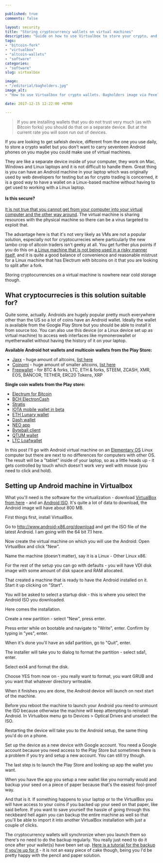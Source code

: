 ```yaml
---

published: true
comments: false

layout: security
title: "Storing cryptocurrency wallets on virtual machines"
description: "Guide on how to use Virtualbox to store your crypto, and how safe it is for new cryptocoin wallets or forks that are not trusted."
tags:
- "bitcoin-fork"
- "virtualbox"
- "altcoin-wallets"
- "software"
categories:
- "software"
slug: virtualbox

image:
- "/editorial/bagholders.jpg"
image_alt:
- "How to use Virtualbox for crypto wallets. Bagholders image via Pexels."

date: 2017-12-15 12:22:00 +0700

---
```


> If you are installing wallets that you do not trust very much (as with Bitcoin forks) you should do that on a separate device. But at the current rate you will soon run out of devices.

If you are looking to get safeish device, different from the one you use daily, to store a crypto wallet but you don't want to carry seventeen Android phones on you maybe you could make use of virtual machines.

They are like a separate device inside of your computer, they work on Mac, Windows and Linux laptops and it is not difficult to handle them. Great thing is you can have an Android machine in your laptop which was originally used by web developers for testing but as for crypto trading is concerned, it is a good way to have a wallet on a Linux-based machine without having to get used to working with a Linux laptop.

#### Is this secure?

[It is not true that you cannot get from your computer into your virtual computer and the other way around](https://security.stackexchange.com/questions/3056/how-secure-are-virtual-machines-really-false-sense-of-security). The virtual machine is sharing resources with the physical machine so there can be a virus targeted to exploit that.

The advantage here is that it's not very likely as VMs are not a popular solution, especially not for cryptocurrecies where particularly the new lambo crop of altcoin traders isn't geeky at all. You get further plus points if you do this on <a class="internal" href="/security/device-management">a Linux machine that is not being used in a risky manner itself</a>, and it is quite a good balance of convenience and reasonable mistrust for a Linux  machine that has Electrum with bitcoins on it that you are looking to split after a fork.

Storing cryptocurrencies on a virtual machine is nowhere near cold storage though.

## What cryptocurrecies is this solution suitable for?

Quite some, actually. Androids are hugely popular pretty much everywhere other than the US so a lot of coins have an Android wallet. Ideally the wallet is available from the Google Play Store but you should be able to install it from source too. You can also use this device (or a Linux device set up as virtual machine) to access web interfaces like mymonerowallet or myetherwallet without having the history of it on your laptop.

**Available Android hot wallets and multicoin wallets from the Play Store:**

* [Jaxx](https://play.google.com/store/apps/details?id=com.kryptokit.jaxx&hl=en) - huge amount of altcoins, [list here](https://decentral.zendesk.com/hc/en-us/articles/218373867-Which-tokens-does-Jaxx-support-)
* [Coinomi](https://play.google.com/store/apps/details?id=com.coinomi.wallet&hl=en) - huge amount of smaller altcoins, [list here](https://coinomi.com/#supported-coins)
* [Freewallet](https://play.google.com/store/apps/details?id=ltcc.org.freewallet.app) - for BTC & forks, LTC, ETH & forks, STEEM, ZCASH, XMR, EOS, BANCOR, TETHER, ERC20 Tokens, XRP

**Single coin wallets from the Play store:**

* [Electrum for Bitcoin](https://play.google.com/store/apps/details?id=org.electrum.electrum)
* [BCH ElectronCash](https://play.google.com/store/apps/details?id=org.electroncash.electroncash&hl=en)
* [Stratis](https://play.google.com/store/apps/details?id=com.stratis.live)
* [IOTA mobile wallet in beta](https://play.google.com/store/apps/details?id=org.iota.wallet)
* [ETH Lunary wallet](https://play.google.com/store/apps/details?id=com.rehanced.lunary)
* [Dash wallet](https://play.google.com/store/apps/details?id=hashengineering.darkcoin.wallet)
* [NEO app](https://play.google.com/store/apps/details?id=neo.app)
* [Byteball client](https://play.google.com/store/apps/details?id=org.byteball.wallet)
* [QTUM wallet](https://play.google.com/store/apps/details?id=org.qtum.wallet)
* [LTC Loafwallet](https://play.google.com/store/apps/details?id=com.loafwallet)


In this post I'll go with Android virtual machine on an [Elementary OS](https://elementary.io/) Linux computer but there are next to no differences for computers with other OS. The result will be a "tablet" inside of your laptop, so as a little heads up - it gets controlled by touch which doesn't work very well with mouse (you need to click and hold).


## Setting up Android machine in Virtualbox

What you'll need is the software for the virtualization - download [VirtualBox from here](https://www.virtualbox.org/wiki/Downloads) - and an [Android ISO](http://www.android-x86.org/download). It's quite a lot of data to download, the Android image will have about 800 MB.

First things first, install VirtualBox.

<amp-img itemprop="image" alt="Altcoin Trading Security"
 src="/sec/virtualbox-setup/1androidiso.jpeg" layout="responsive"
 data-original-width="753px" data-original-height="823px"
width="753px" height="823px"></amp-img>

Go to http://www.android-x86.org/download and get the ISO file of the latest Android. I am going with the 64 bit 7.1 here.

<amp-img itemprop="image" alt="Altcoin Trading Security"
 src="/sec/virtualbox-setup/2virtualbox.jpeg" layout="responsive"
 data-original-width="1920px" data-original-height="1080px"
width="753px" height="423px"></amp-img>

Now create the virtual machine on which you will use the Android: Open VirtualBox and click "New".

<amp-img itemprop="image" alt="Altcoin Trading Security"
 src="/sec/virtualbox-setup/3.jpeg" layout="responsive"
 data-original-width="1920px" data-original-height="1080px"
width="753px" height="423px"></amp-img>

Name the machine (doesn't matter), say it is a Linux - Other Linux x86.

<amp-img itemprop="image" alt="Altcoin Trading Security"
 src="/sec/virtualbox-setup/4.jpeg" layout="responsive"
 data-original-width="1920px" data-original-height="1080px"
width="753px" height="423px"></amp-img>

For the rest of the setup you can go with defaults - you will have VDI disk image with some amount of disk space and RAM allocated.

<amp-img itemprop="image" alt="Altcoin Trading Security"
 src="/sec/virtualbox-setup/5.jpeg" layout="responsive"
 data-original-width="1920px" data-original-height="1080px"
width="753px" height="423px"></amp-img>

That created a machine that is ready to have the Android installed on it. Start it up clicking on "Start".

<amp-img itemprop="image" alt="Altcoin Trading Security"
 src="/sec/virtualbox-setup/6.jpeg" layout="responsive"
 data-original-width="1920px" data-original-height="1080px"
width="753px" height="423px"></amp-img>

You will be asked to select a startup disk - this is where you select the Android ISO you downloaded.

Here comes the installation.


<amp-img itemprop="image" alt="Altcoin Trading Security"
 src="/sec/virtualbox-setup/7.jpeg" layout="responsive"
 data-original-width="1920px" data-original-height="1080px"
width="753px" height="423px"></amp-img>

Create a new partition - select "New", press enter.

<amp-img itemprop="image" alt="Altcoin Trading Security"
 src="/sec/virtualbox-setup/8.jpeg" layout="responsive"
 data-original-width="1920px" data-original-height="1080px"
width="753px" height="423px"></amp-img>

Press enter while on bootable and navigate to "Write", enter. Confirm by typing in "yes", enter.

When it's done you'll have an sda1 partition, go to "Quit", enter.


<amp-img itemprop="image" alt="Altcoin Trading Security"
 src="/sec/virtualbox-setup/8i.jpeg" layout="responsive"
 data-original-width="1920px" data-original-height="1080px"
width="753px" height="423px"></amp-img>

The installer will take you to dialog to format the partition - select sda1, enter.

Select ext4 and format the disk.

Choose YES from now on - you really want to format, you want GRUB and you want that whatever directory writeable.


<amp-img itemprop="image" alt="Altcoin Trading Security"
 src="/sec/virtualbox-setup/9.jpeg" layout="responsive"
 data-original-width="1920px" data-original-height="1080px"
width="753px" height="423px"></amp-img>

When it finishes you are done, the Android device will launch on next start of the machine.

<amp-img itemprop="image" alt="Altcoin Trading Security"
 src="/sec/virtualbox-setup/10unmount.jpeg" layout="responsive"
 data-original-width="1920px" data-original-height="1080px"
width="753px" height="423px"></amp-img>

Before you reboot the machine to launch your Android you need to unmount the ISO because otherwise the machine will keep attempting to reinstall Android. In Virtualbox menu go to Devices > Optical Drives and unselect the ISO.

Restarting the device will take you to the Android setup, the same thing you'd do on a phone.

<amp-img itemprop="image" alt="Altcoin Trading Security"
 src="/sec/virtualbox-setup/11.jpeg" layout="responsive"
 data-original-width="1920px" data-original-height="1080px"
width="753px" height="423px"></amp-img>

Set up the device as a new device with Google account. You need a Google account because you need access to the Play Store but sometimes there is a problem if you try and setup a new account. You can still try though.

<amp-img itemprop="image" alt="Altcoin Trading Security"
 src="/sec/virtualbox-setup/12.jpeg" layout="responsive"
 data-original-width="1920px" data-original-height="1080px"
width="753px" height="423px"></amp-img>


<amp-img itemprop="image" alt="Altcoin Trading Security"
 src="/sec/virtualbox-setup/13.jpeg" layout="responsive"
 data-original-width="1920px" data-original-height="1080px"
width="753px" height="423px"></amp-img>

The last step is to launch the Play Store and looking up app the wallet you want.


<amp-img itemprop="image" alt="Altcoin Trading Security"
 src="/sec/virtualbox-setup/15play.jpeg" layout="responsive"
 data-original-width="1920px" data-original-height="1080px"
width="753px" height="423px"></amp-img>


<amp-img itemprop="image" alt="Altcoin Trading Security"
 src="/sec/virtualbox-setup/15.jpeg" layout="responsive"
 data-original-width="1920px" data-original-height="1080px"
width="753px" height="423px"></amp-img>

When you have the app you setup a new wallet like you normally would and backup your seed on a piece of paper because that's the easiest fool-proof way.


<amp-img itemprop="image" alt="Altcoin Trading Security"
 src="/sec/virtualbox-setup/16voila.jpeg" layout="responsive"
 data-original-width="1920px" data-original-height="1080px"
width="753px" height="423px"></amp-img>

And that is it. If something happens to your laptop or to the VirtualBox you will have access to your coins if you backed up your seed on that paper, like said before. If you want to save yourself the hassle of going through this neckbeard hell again you can backup the entire machine as well so that you'll be able to import it into another VirtualBox installation with just a couple of clicks.

The cryptocurrency wallets will synchronize when you launch them so there's no need to do the backup regularly. You really just need to do it once after your wallet(s) have been set up. [Here is a tutorial for the backup if you're up for it](https://www.howtogeek.com/howto/36870/how-to-backup-and-move-virtualbox-machines/) - it is not an easy piece of cake though, being you I'd be pretty happy with the pencil and paper solution.

